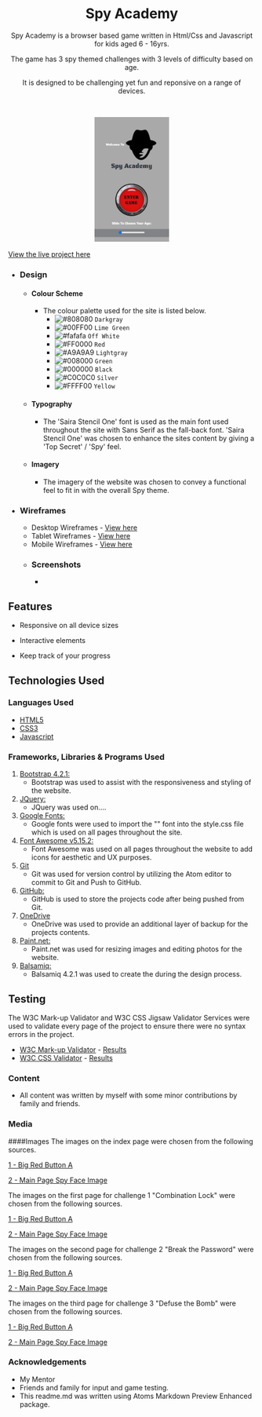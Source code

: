 <h1 align="center">Spy Academy</h1>


<p align="center">Spy Academy is a browser based game written in Html/Css and Javascript for kids aged 6 - 16yrs.</p>

<p align="center">The game has 3 spy themed challenges with 3 levels of difficulty based on age.</p>

<p align="center">It is designed to be challenging yet fun and reponsive on a range of devices.</p>
&nbsp;  
&nbsp;  

<p align="center">
  <img width="30%" height="30%" src="/assets/docs/SpyAcademyFrontPage.png">
</p>
  
  
  
[View the live project here ](https://kryan23.github.io/SpyAcademy/)



-   ### Design
    -   #### Colour Scheme
        -   The colour palette used for the site is listed below.
            - ![#808080](https://via.placeholder.com/15/808080/000000?text=+) `Darkgray`
            - ![#00FF00](https://via.placeholder.com/15/00FF00/000000?text=+) `Lime Green`
            - ![#fafafa](https://via.placeholder.com/15/fafafa/000000?text=+) `Off White`
            - ![#FF0000](https://via.placeholder.com/15/FF0000/000000?text=+) `Red`
            - ![#A9A9A9](https://via.placeholder.com/15/A9A9A9/000000?text=+) `Lightgray`
            - ![#008000](https://via.placeholder.com/15/008000/000000?text=+) `Green`
            - ![#000000](https://via.placeholder.com/15/000000/000000?text=+) `Black`
            - ![#C0C0C0](https://via.placeholder.com/15/C0C0C0/000000?text=+) `Silver`
            - ![#FFFF00](https://via.placeholder.com/15/FFFF00/000000?text=+) `Yellow`
    -   #### Typography
        -   The 'Saira Stencil One' font is used as the main font used throughout the site with Sans Serif as the fall-back font. 'Saira Stencil One' was chosen to enhance the sites content by giving a 'Top Secret' / 'Spy' feel.

    -   #### Imagery
        - The imagery of the website was chosen to convey a functional feel to fit in with the overall Spy theme.


*   ### Wireframes

    -   Desktop Wireframes - [View here](assets/docs/SpyAcademy-Desktop&SiteMap.pdf)
    -  Tablet Wireframes - [View here](assets/docs/SpyAcademy-Tablet&SiteMap.pdf)
    - Mobile Wireframes - [View here](assets/docs/SpyAcademy-Mobile&SiteMap.pdf)


    *   ### Screenshots

        -


## Features

-   Responsive on all device sizes

-   Interactive elements

-   Keep track of your progress

## Technologies Used

### Languages Used

-   [HTML5](https://en.wikipedia.org/wiki/HTML5)
-   [CSS3](https://en.wikipedia.org/wiki/Cascading_Style_Sheets)
-   [Javascript](https://en.wikipedia.org/wiki/Cascading_Style_Sheets)

### Frameworks, Libraries & Programs Used

1. [Bootstrap 4.2.1:](https://getbootstrap.com/docs/4.2/getting-started/introduction/)
    - Bootstrap was used to assist with the responsiveness and styling of the website.
1. [JQuery:](https://code.jquery.com/)
    - JQuery was used on....
1. [Google Fonts:](https://fonts.google.com/)
    - Google fonts were used to import the "" font into the style.css file which is used on all pages throughout the site.
1. [Font Awesome v5.15.2:](https://fontawesome.com/)
    - Font Awesome was used on all pages throughout the website to add icons for aesthetic and UX purposes.
1. [Git](https://git-scm.com/)
    - Git was used for version control by utilizing the Atom editor to commit to Git and Push to GitHub.
1. [GitHub:](https://github.com/)
    - GitHub is used to store the projects code after being pushed from Git.
1. [OneDrive](https://onedrive.live.com/)
    - OneDrive was used to provide an additional layer of backup for the projects contents.
1. [Paint.net:](https://www.getpaint.net/doc/latest/index.html)
    - Paint.net was used for resizing images and editing photos for the website.
1. [Balsamiq:](https://balsamiq.com/)
    - Balsamiq 4.2.1 was used to create the during the design process.


## Testing

The W3C Mark-up Validator and W3C CSS Jigsaw Validator Services were used to validate every page of the project to ensure there were no syntax errors in the project.

-   [W3C Mark-up Validator](https://jigsaw.w3.org/css-validator/#validate_by_input) - [Results]()
-   [W3C CSS Validator](https://jigsaw.w3.org/css-validator/#validate_by_input) - [Results]()



### Content

-   All content was written by myself with some minor contributions by family and friends.


### Media

####Images
The images on the index page were chosen from the following sources.

[1 - Big Red Button A](https://pixabay.com/photos/button-light-bright-symbol-icon-2816448/)

[2 - Main Page Spy Face Image](https://images.app.goo.gl/zXfs831NsdFR2UqF7)


The images on the first page for challenge 1 "Combination Lock" were chosen from the following sources.

[1 - Big Red Button A](https://pixabay.com/photos/button-light-bright-symbol-icon-2816448/)

[2 - Main Page Spy Face Image](https://images.app.goo.gl/zXfs831NsdFR2UqF7)

The images on the second page for challenge 2 "Break the Password" were chosen from the following sources.

[1 - Big Red Button A](https://pixabay.com/photos/button-light-bright-symbol-icon-2816448/)

[2 - Main Page Spy Face Image](https://images.app.goo.gl/zXfs831NsdFR2UqF7)

The images on the third page for challenge 3 "Defuse the Bomb" were chosen from the following sources.

[1 - Big Red Button A](https://pixabay.com/photos/button-light-bright-symbol-icon-2816448/)

[2 - Main Page Spy Face Image](https://images.app.goo.gl/zXfs831NsdFR2UqF7)

### Acknowledgements
- My Mentor
- Friends and family for input and game testing.
- This readme.md was written using Atoms Markdown Preview Enhanced package.
